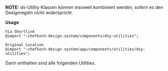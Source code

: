 __NOTE:__ ds-Utility Klassen können insoweit kombiniert werden, sofern es den Designregeln nicht widerspricht.

__Usage__  
    
    Via Shortlink
    @import "~chefkoch-design-system/components/dsy-utilities";
    
    Original Location
    @import "~chefkoch-design-system/app/components/utilities/dsy-utilities";

Darin enthalten sind alle folgenden Utilities.  
